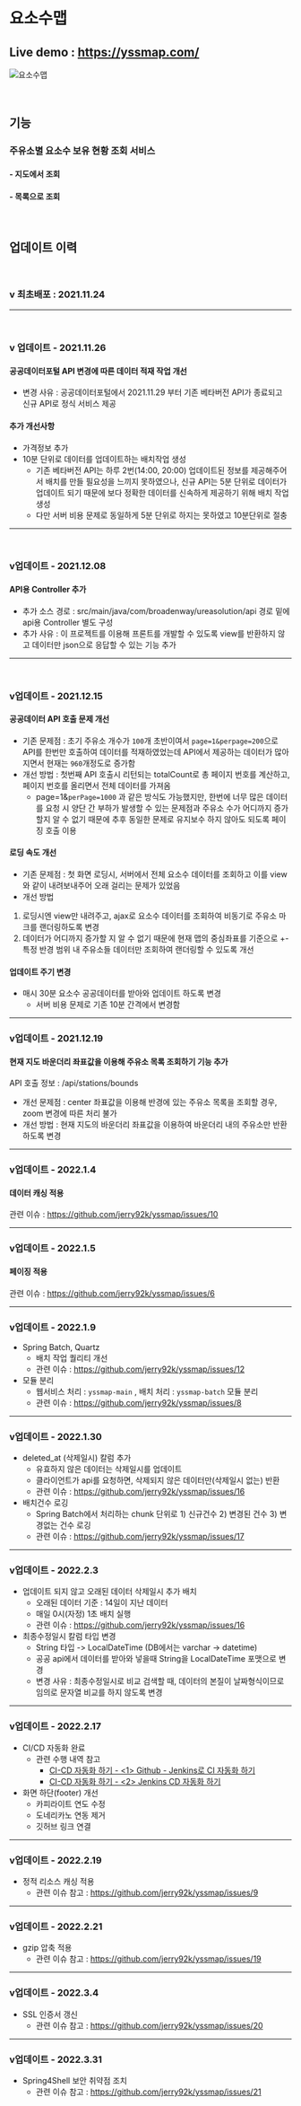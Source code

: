 # 요소수맵

## Live demo : https://yssmap.com/

![요소수맵](https://user-images.githubusercontent.com/62507373/151695704-e101eaae-ab60-4568-bd53-af3fa665b22e.png)

<br>

## 기능

### 주유소별 요소수 보유 현황 조회 서비스
#### - 지도에서 조회
#### - 목록으로 조회

<br>

## 업데이트 이력

<br>

### v 최초배포 : 2021.11.24
---
<br>

### v 업데이트 - 2021.11.26
#### 공공데이터포털 API 변경에 따른 데이터 적재 작업 개선
- 변경 사유 : 공공데이터포털에서 2021.11.29 부터 기존 베타버전 API가 종료되고 신규 API로 정식 서비스 제공 
#### 추가 개선사항
- 가격정보 추가
- 10분 단위로 데이터를 업데이트하는 배치작업 생성
  - 기존 베타버전 API는 하루 2번(14:00, 20:00) 업데이트된 정보를 제공해주어서 배치를 만들 필요성을 느끼지 못하였으나,
    신규 API는 5분 단위로 데이터가 업데이트 되기 때문에 보다 정확한 데이터를 신속하게 제공하기 위해 배치 작업 생성
  - 다만 서버 비용 문제로 동일하게 5분 단위로 하지는 못하였고 10분단위로 절충
---
<br>

### v업데이트 - 2021.12.08
#### API용 Controller 추가
- 추가 소스 경로 : src/main/java/com/broadenway/ureasolution/api 경로 밑에 api용 Controller 별도 구성
- 추가 사유 : 이 프로젝트를 이용해 프론트를 개발할 수 있도록 view를 반환하지 않고 데이터만 json으로 응답할 수 있는 기능 추가   
---
<br>

### v업데이트 - 2021.12.15
#### 공공데이터 API 호출 문제 개선
- 기존 문제점 : 초기 주유소 개수가 ```100```개 초반이여서 ```page=1&perpage=200```으로 API를 한번만 호출하여 데이터를 적재하였었는데
 API에서 제공하는 데이터가 많아지면서 현재는 ```960```개정도로 증가함
- 개선 방법 : 첫번째 API 호출시 리턴되는 totalCount로 총 페이지 번호를 계산하고, 페이지 번호를 올리면서 전체 데이터를 가져옴
  - page=1&```perPage=1000``` 과 같은 방식도 가능했지만, 한번에 너무 많은 데이터를 요청 시 양단 간 부하가 발생할 수 있는 문제점과
 주유소 수가 어디까지 증가할지 알 수 없기 때문에 추후 동일한 문제로 유지보수 하지 않아도 되도록 페이징 호출 이용
 
#### 로딩 속도 개선
- 기존 문제점 : 첫 화면 로딩시, 서버에서 전체 요소수 데이터를 조회하고 이를 view와 같이 내려보내주어 오래 걸리는 문제가 있었음
- 개선 방법
 1) 로딩시엔 view만 내려주고, ajax로 요소수 데이터를 조회하여 비동기로 주유소 마크를 랜더링하도록 변경
 2) 데이터가 어디까지 증가할 지 알 수 없기 때문에 현재 맵의 중심좌표를 기준으로 +- 특정 반경 범위 내 주유소들 데이터만 조회하여 랜더링할 수 있도록 개선

#### 업데이트 주기 변경
- 매시 30분 요소수 공공데이터를 받아와 업데이트 하도록 변경
  - 서버 비용 문제로 기존 10분 간격에서 변경함 
 
---
### v업데이트 - 2021.12.19
#### 현재 지도 바운더리 좌표값을 이용해 주유소 목록 조회하기 기능 추가
API 호출 정보 : /api/stations/bounds
- 개선 문제점 : center 좌표값을 이용해 반경에 있는 주유소 목록을 조회할 경우, zoom 변경에 따른 처리 불가
- 개선 방법 : 현재 지도의 바운더리 좌표값을 이용하여 바운더리 내의 주유소만 반환하도록 변경

---

### v업데이트 - 2022.1.4
#### 데이터 캐싱 적용
관련 이슈 : https://github.com/jerry92k/yssmap/issues/10

---

### v업데이트 - 2022.1.5
#### 페이징 적용
관련 이슈 : https://github.com/jerry92k/yssmap/issues/6

---

### v업데이트 - 2022.1.9
- Spring Batch, Quartz
  - 배치 작업 퀄리티 개선
  - 관련 이슈 : https://github.com/jerry92k/yssmap/issues/12
- 모듈 분리
  - 웹서비스 처리 : ```yssmap-main``` , 배치 처리 : ```yssmap-batch``` 모듈 분리  
  - 관련 이슈 : https://github.com/jerry92k/yssmap/issues/8

---
### v업데이트 - 2022.1.30
- deleted_at (삭제일시) 칼럼 추가
  - 유효하지 않은 데이터는 삭제일시를 업데이트
  - 클라이언트가 api를 요청하면, 삭제되지 않은 데이터만(삭제일시 없는) 반환
  - 관련 이슈 : https://github.com/jerry92k/yssmap/issues/16
- 배치건수 로깅
  - Spring Batch에서 처리하는 chunk 단위로 1) 신규건수 2) 변경된 건수 3) 변경없는 건수 로깅
  - 관련 이슈 : https://github.com/jerry92k/yssmap/issues/17

---
### v업데이트 - 2022.2.3
- 업데이트 되지 않고 오래된 데이터 삭제일시 추가 배치 
  - 오래된 데이터 기준 : 14일이 지난 데이터
  - 매일 0시(자정) 1초 배치 실행
  - 관련 이슈 : https://github.com/jerry92k/yssmap/issues/16
- 최종수정일시 칼럼 타입 변경
  - String 타입 -> LocalDateTime (DB에서는 varchar -> datetime)
  - 공공 api에서 데이터를 받아와 넣을때 String을 LocalDateTime 포맷으로 변경
  - 변경 사유 : 최종수정일시로 비교 검색할 때, 데이터의 본질이 날짜형식이므로 임의로 문자열 비교를 하지 않도록 변경

---
### v업데이트 - 2022.2.17
- CI/CD 자동화 완료
  - 관련 수행 내역 참고
    - [CI-CD 자동화 하기 - <1> Github - Jenkins로 CI 자동화 하기](https://jerry92k.tistory.com/71)
    - [CI-CD 자동화 하기 - <2> Jenkins CD 자동화 하기](https://jerry92k.tistory.com/72)
- 화면 하단(footer) 개선 
  - 카피라이트 연도 수정 
  - 도네리카노 연동 제거 
  - 깃허브 링크 연결
  
---
### v업데이트 - 2022.2.19
- 정적 리소스 캐싱 적용
  - 관련 이슈 참고 : https://github.com/jerry92k/yssmap/issues/9

---
### v업데이트 - 2022.2.21
- gzip 압축 적용
  - 관련 이슈 참고 : https://github.com/jerry92k/yssmap/issues/19

---
### v업데이트 - 2022.3.4
- SSL 인증서 갱신
  - 관련 이슈 참고 : https://github.com/jerry92k/yssmap/issues/20

---
### v업데이트 - 2022.3.31
- Spring4Shell 보안 취약점 조치
  - 관련 이슈 참고 : https://github.com/jerry92k/yssmap/issues/21
